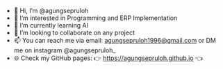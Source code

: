- 👋 Hi, I’m @agungsepruloh
- 👀 I’m interested in Programming and ERP Implementation
- 🌱 I’m currently learning AI
- 💞️ I’m looking to collaborate on any project
- 📫 You can reach me via email: agungsepruloh1996@gmail.com or DM me on instagram @agungsepruloh_
- 🌐 Check my GitHub pages: 👉 https://agungsepruloh.github.io 👈

<!---
agungsepruloh/agungsepruloh is a ✨ special ✨ repository because its `README.md` (this file) appears on your GitHub profile.
You can click the Preview link to take a look at your changes.
--->

